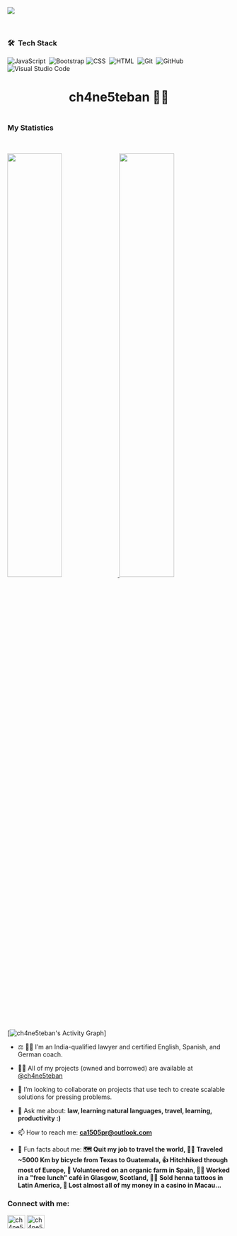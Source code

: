 <a href="https://www.youtube.com/watch?v=dQw4w9WgXcQ"><img src="https://user-images.githubusercontent.com/73097560/115834477-dbab4500-a447-11eb-908a-139a6edaec5c.gif"></a>

<br>

### 🛠 &nbsp;Tech Stack

![JavaScript](https://img.shields.io/badge/-JavaScript-05122A?style=flat&logo=javascript)&nbsp;
![Bootstrap](https://img.shields.io/badge/-Bootstrap-05122A?style=flat&logo=bootstrap&logoColor=563D7C)
![CSS](https://img.shields.io/badge/-CSS-05122A?style=flat&logo=CSS3&logoColor=1572B6)&nbsp;
![HTML](https://img.shields.io/badge/-HTML-05122A?style=flat&logo=HTML5)&nbsp;
![Git](https://img.shields.io/badge/-Git-05122A?style=flat&logo=git)&nbsp;
![GitHub](https://img.shields.io/badge/-GitHub-05122A?style=flat&logo=github)&nbsp;
![Visual Studio Code](https://img.shields.io/badge/-Visual%20Studio%20Code-05122A?style=flat&logo=visual-studio-code&logoColor=007ACC)&nbsp;

<h1 align="center">ch4ne5teban 🏳️‍🌈</h1>

<p align="left"> <img src="https://komarev.com/ghpvc/?username=ch4ne5teban&label=Profile%20views&color=1c1c1c&style=flat" alt="" /> </p>

### My Statistics

<br/>
<p align="left">
  <a href="https://github.com/ch4ne5teban/">
  <img width="49.5%" src="https://github-readme-stats.vercel.app/api?username=ch4ne5teban&show_icons=true&theme=gruvbox&hide_border=true" />
    <img width="49.5%" src="https://github-readme-streak-stats.herokuapp.com/?user=ch4ne5teban&theme=gruvbox&hide_border=true" />
  </a>
</p>
<br>


[![ch4ne5teban's Activity Graph](https://activity-graph.herokuapp.com/graph?username=ch4ne5teban&custom_title=ch4ne5teban's%20Contribution%20Graph&theme=gruvbox&bg_color=282828&hide_border=true&line=d1a01f&point=c58545)]


<!-- <p align="left"> <a href="https://github.com/ryo-ma/github-profile-trophy"><img src="https://github-profile-trophy.vercel.app/?username=ch4ne5teban" alt="ch4ne5teban" /></a> </p> -->

- ⚖️ 👨‍🏫 I’m an India-qualified lawyer and certified English, Spanish, and German coach.

- 👨‍💻 All of my projects (owned and borrowed) are available at [@ch4ne5teban](https://github.com/ch4ne5teban)

-  👯 I’m looking to collaborate on projects that use tech to create scalable solutions for pressing problems.

- 💬 Ask me about: **law, learning natural languages, travel, learning, productivity :)**

- 📫 How to reach me: **ca1505pr@outlook.com**

- 🤘 Fun facts about me: **🗺 Quit my job to travel the world, 🚵‍♂️ Traveled ~5000 Km by bicycle from Texas to Guatemala, 👍 Hitchhiked through most of Europe, 💪 Volunteered on an organic farm in Spain, 👨‍🍳 Worked in a "free lunch" café in Glasgow, Scotland, 👨‍🎨 Sold henna tattoos in Latin America, 🤡 Lost almost all of my money in a casino in Macau...**

<h3 align="left">Connect with me:</h3>
<p align="left">
<a href="https://twitter.com" target="blank"><img align="center" src="https://cdn.jsdelivr.net/npm/simple-icons@3.0.1/icons/twitter.svg" alt="ch4ne5teban's twitter" height="30" width="40" /></a>
<a href="https://instagram.com" target="blank"><img align="center" src="https://cdn.jsdelivr.net/npm/simple-icons@3.0.1/icons/instagram.svg" alt="ch4ne5teban's instagram" height="30" width="40" /></a>
</p>

